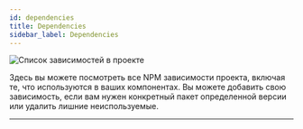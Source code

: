 ```yaml
---
id: dependencies
title: Dependencies
sidebar_label: Dependencies
---
```


![Список зависимостей в проекте](https://test-upl.quarkly.io/60a657b1e3623a001f692958/images/docs-new-project-settings-dependencies.png?v=2021-05-21T14:22:54.676Z)

Здесь вы можете посмотреть все NPM зависимости проекта, включая те, что используются в ваших компонентах. Вы можете добавить свою зависимость, если вам нужен конкретный пакет определенной версии или удалить лишние неиспользуемые.

---
